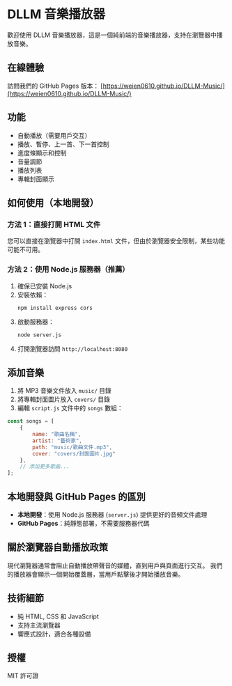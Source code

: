 # DLLM 音樂播放器

歡迎使用 DLLM 音樂播放器，這是一個純前端的音樂播放器，支持在瀏覽器中播放音樂。

## 在線體驗

訪問我們的 GitHub Pages 版本：
[https://weien0610.github.io/DLLM-Music/](https://weien0610.github.io/DLLM-Music/)

## 功能

- 自動播放（需要用戶交互）
- 播放、暫停、上一首、下一首控制
- 進度條顯示和控制
- 音量調節
- 播放列表
- 專輯封面顯示

## 如何使用（本地開發）

### 方法 1：直接打開 HTML 文件

您可以直接在瀏覽器中打開 `index.html` 文件，但由於瀏覽器安全限制，某些功能可能不可用。

### 方法 2：使用 Node.js 服務器（推薦）

1. 確保已安裝 Node.js
2. 安裝依賴：
   ```
   npm install express cors
   ```
3. 啟動服務器：
   ```
   node server.js
   ```
4. 打開瀏覽器訪問 `http://localhost:8080`

## 添加音樂

1. 將 MP3 音樂文件放入 `music/` 目錄
2. 將專輯封面圖片放入 `covers/` 目錄
3. 編輯 `script.js` 文件中的 `songs` 數組：

```javascript
const songs = [
    {
        name: "歌曲名稱",
        artist: "藝術家",
        path: "music/歌曲文件.mp3",
        cover: "covers/封面圖片.jpg"
    },
    // 添加更多歌曲...
];
```

## 本地開發與 GitHub Pages 的區別

- **本地開發**：使用 Node.js 服務器 (`server.js`) 提供更好的音頻文件處理
- **GitHub Pages**：純靜態部署，不需要服務器代碼

## 關於瀏覽器自動播放政策

現代瀏覽器通常會阻止自動播放帶聲音的媒體，直到用戶與頁面進行交互。
我們的播放器會顯示一個開始覆蓋層，當用戶點擊後才開始播放音樂。

## 技術細節

- 純 HTML, CSS 和 JavaScript
- 支持主流瀏覽器
- 響應式設計，適合各種設備

## 授權

MIT 許可證 